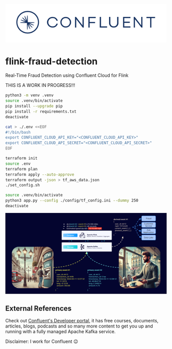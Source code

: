 ![image](docs/confluent-logo.png)

# flink-fraud-detection
Real-Time Fraud Detection using Confluent Cloud for Flink

THIS IS A WORK IN PROGRESS!!!

```sh
python3 -m venv .venv
source .venv/bin/activate
pip install --upgrade pip
pip install -r requirements.txt
deactivate
```

```sh
cat > ./.env <<EOF
#!/bin/bash
export CONFLUENT_CLOUD_API_KEY="<CONFLUENT_CLOUD_API_KEY>"
export CONFLUENT_CLOUD_API_SECRET="<CONFLUENT_CLOUD_API_SECRET>"
EOF
```

```sh
terraform init
source .env
terraform plan
terraform apply --auto-approve
terraform output -json > tf_aws_data.json
./set_config.sh
```

```sh
source .venv/bin/activate
python3 app.py --config ./config/tf_config.ini --dummy 250
deactivate

```

![image](docs/london-paris.png)

## External References
Check out [Confluent's Developer portal](https://developer.confluent.io), it has free courses, documents, articles, blogs, podcasts and so many more content to get you up and running with a fully managed Apache Kafka service.

Disclaimer: I work for Confluent :wink:
